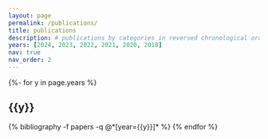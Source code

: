 ```yaml
---
layout: page
permalink: /publications/
title: publications
description: # publications by categories in reversed chronological order. generated by jekyll-scholar.
years: [2024, 2023, 2022, 2021, 2020, 2018]
nav: true
nav_order: 2
---
```

<!-- _pages/publications.md -->
<div class="publications">

{%- for y in page.years %}
  <h2 class="year">{{y}}</h2>
  {% bibliography -f papers -q @*[year={{y}}]* %}
{% endfor %}

</div>
